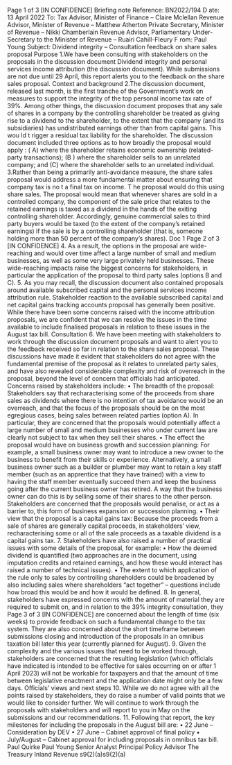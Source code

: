 Page 1 of 3 \[IN CONFIDENCE\] Briefing note Reference: BN2022/194 D ate: 13 April 2022 To: Tax Advisor, Minister of Finance – Claire Mclellan Revenue Advisor, Minister of Revenue – Matthew Atherton Private Secretary, Minister of Revenue – Nikki Chamberlain Revenue Advisor, Parliamentary Under-Secretary to the Minister of Revenue – Ruairi Cahill-Fleury F rom: Paul Young Subject: Dividend integrity – Consultation feedback on share sales proposal Purpose 1.We have been consulting with stakeholders on the proposals in the discussion document Dividend integrity and personal services income attribution (the discussion document). While submissions are not due until 29 April, this report alerts you to the feedback on the share sales proposal. Context and background 2.The discussion document, released last month, is the first tranche of the Government’s work on measures to support the integrity of the top personal income tax rate of 39%. Among other things, the discussion document proposes that any sale of shares in a company by the controlling shareholder be treated as giving rise to a dividend to the shareholder, to the extent that the company (and its subsidiaries) has undistributed earnings other than from capital gains. This wou ld t rigger a residual tax liability for the shareholder. The discussion document included three options as to how broadly the proposal would apply : ( A) where the shareholder retains economic ownership (related-party transactions); (B ) where the shareholder sells to an unrelated company; and (C) where the shareholder sells to an unrelated individual. 3.Rather than being a primarily anti-avoidance measure, the share sales proposal would address a more fundamental matter about ensuring that company tax is no t a final tax on income. T he proposal would do this using share sales. The proposal would mean that whenever shares are sold in a controlled company, the component of the sale price that relates to the retained earnings is taxed as a dividend in the hands of the exiting controlling shareholder. Accordingly, genuine commercial sales to third party buyers would be taxed (to the extent of the company’s retained earnings) if the sale is by a controlling shareholder (that is, someone holding more than 50 percent of the company’s shares). Doc 1 Page 2 of 3 \[IN CONFIDENCE\] 4. As a result, the options in the proposal are wide-reaching and would over time affect a large number of small and medium businesses, as well as some very large privately held businesses. These wide-reaching impacts raise the biggest concerns for stakeholders, in particular the application of the proposal to third party sales (options B and C). 5. As you may recall, the discussion document also contained proposals around available subscribed capital and the personal services income attribution rule. Stakeholder reaction to the available subscribed capital and net capital gains tracking accounts proposal has generally been positive. While there have been some concerns raised with the income attribution proposals, we are confident that we can resolve the issues in the time available to include finalised proposals in relation to these issues in the August tax bill. Consultation 6. We have been meeting with stakeholders to work through the discussion document proposals and want to alert you to the feedback received so far in relation to the share sales proposal. These discussions have made it evident that stakeholders do not agree with the fundamental premise of the proposal as it relates to unrelated party sales, and have also revealed considerable complexity and risk of overreach in the proposal, beyond the level of concern that officials had anticipated. Concerns raised by stakeholders include: • The breadth of the proposal: Stakeholders say that recharacterising some of the proceeds from share sales as dividends where there is no intention of tax avoidance would be an overreach, and that the focus of the proposals should be on the most egregious cases, being sales between related parties (option A). In particular, they are concerned that the proposals would potentially affect a large number of small and medium businesses who under current law are clearly not subject to tax when they sell their shares. • The effect the proposal would have on business growth and succession planning: For example, a small business owner may want to introduce a new owner to the business to benefit from their skills or experience. Alternatively, a small business owner such as a builder or plumber may want to retain a key staff member (such as an apprentice that they have trained) with a view to having the staff member eventually succeed them and keep the business going after the current business owner has retired. A way that the business owner can do this is by selling some of their shares to the other person. Stakeholders are concerned that the proposals would penalise, or act as a barrier to, this form of business expansion or succession planning. • Their view that the proposal is a capital gains tax: Because the proceeds from a sale of shares are generally capital proceeds, in stakeholders’ view, recharacterising some or all of the sale proceeds as a taxable dividend is a capital gains tax. 7. Stakeholders have also raised a number of practical issues with some details of the proposal, for example: • How the deemed dividend is quantified (two approaches are in the document, using imputation credits and retained earnings, and how these would interact has raised a number of technical issues). • The extent to which application of the rule only to sales by controlling shareholders could be broadened by also including sales where shareholders “act together” – questions include how broad this would be and how it would be defined. 8. In general, stakeholders have expressed concerns with the amount of material they are required to submit on, and in relation to the 39% integrity consultation, they Page 3 of 3 \[IN CONFIDENCE\] are concerned about the length of time (six weeks) to provide feedback on such a fundamental change to the tax system. They are also concerned about the short timeframe between submissions closing and introduction of the proposals in an omnibus taxation bill later this year (currently planned for August). 9. Given the complexity and the various issues that need to be worked through, stakeholders are concerned that the resulting legislation (which officials have indicated is intended to be effective for sales occurring on or after 1 April 2023) will not be workable for taxpayers and that the amount of time between legislative enactment and the application date might only be a few days. Officials’ views and next steps 10. While we do not agree with all the points raised by stakeholders, they do raise a number of valid points that we would like to consider further. We will continue to work through the proposals with stakeholders and will report to you in May on the submissions and our recommendations. 11. Following that report, the key milestones for including the proposals in the August bill are: • 22 June – Consideration by DEV • 27 June – Cabinet approval of final policy • July/August – Cabinet approval for including proposals in omnibus tax bill. Paul Quirke Paul Young Senior Analyst Principal Policy Advisor The Treasury Inland Revenue s9(2)(a)s9(2)(a)